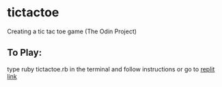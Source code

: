 # tictactoe

Creating a tic tac toe game (The Odin Project)

## To Play:

type ruby tictactoe.rb in the terminal and follow instructions or go to [replit link](https://replit.com/@afyqeyzar/TicTacToe?v=1)